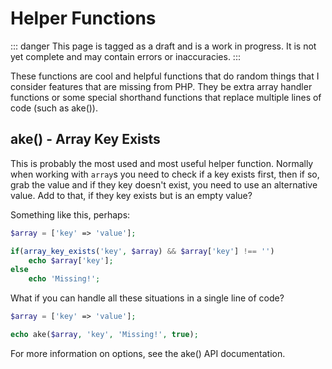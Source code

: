 # Helper Functions

::: danger
This page is tagged as a draft and is a work in progress.  It is not yet complete and may contain errors or inaccuracies.
:::

These functions are cool and helpful functions that do random things that I consider features that are missing from PHP.  They be extra array handler functions or some special shorthand functions that replace multiple lines of code (such as ake()).

## ake() - Array Key Exists

This is probably the most used and most useful helper function.  Normally when working with `array`s you need to check if a key exists first, then if so, grab the value and if they key doesn't exist, you need to use an alternative value.  Add to that, if they key exists but is an empty value?

Something like this, perhaps:

```php
$array = ['key' => 'value'];

if(array_key_exists('key', $array) && $array['key'] !== '')
    echo $array['key'];
else
    echo 'Missing!';
```    

What if you can handle all these situations in a single line of code?

```php
$array = ['key' => 'value'];

echo ake($array, 'key', 'Missing!', true);
```

For more information on options, see the ake() API documentation.
